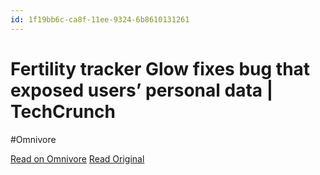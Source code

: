 ```yaml
---
id: 1f19bb6c-ca8f-11ee-9324-6b8610131261
---
```


# Fertility tracker Glow fixes bug that exposed users’ personal data | TechCrunch
#Omnivore

[Read on Omnivore](https://omnivore.app/me/fertility-tracker-glow-fixes-bug-that-exposed-users-personal-dat-18da35ad093)
[Read Original](https://techcrunch.com/2024/02/13/fertility-tracker-glow-fixes-bugs-that-exposed-users-personal-data/)

